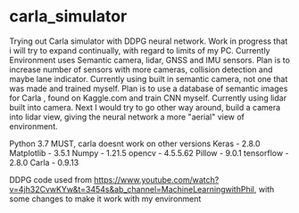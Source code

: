 # carla_simulator
Trying out Carla simulator with DDPG neural network. Work in progress that i will try to expand continually, with regard to limits of my PC. 
Currently Environment uses Semantic camera, lidar, GNSS and IMU sensors. Plan is to increase number of sensors with more cameras, collision detection and maybe lane indicator.
Currently using built in semantic camera, not one that was made and trained myself. Plan is to use a database of semantic images for Carla , found on Kaggle.com and train CNN myself.
Currently using lidar built into camera. Next I would try to go other way around, build a camera into lidar view, giving the neural network a more "aerial" view of environment.



Python 3.7 MUST, carla doesnt work on other versions
Keras - 2.8.0 
Matplotlib - 3.5.1
Numpy - 1.21.5
opencv - 4.5.5.62
Pillow - 9.0.1
tensorflow - 2.8.0
Carla - 0.9.13

DDPG code used from https://www.youtube.com/watch?v=4jh32CvwKYw&t=3454s&ab_channel=MachineLearningwithPhil, with some changes to make it work with my environment
